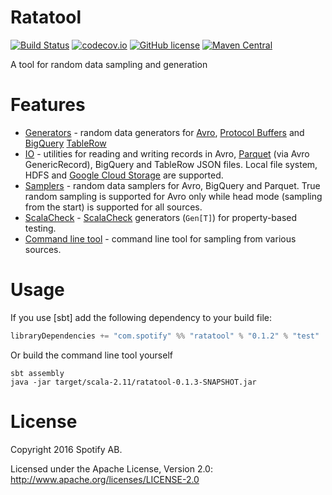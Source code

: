 Ratatool
========

[![Build Status](https://travis-ci.org/spotify/ratatool.svg?branch=master)](https://travis-ci.org/spotify/ratatool)
[![codecov.io](https://codecov.io/github/spotify/ratatool/coverage.svg?branch=master)](https://codecov.io/github/spotify/ratatool?branch=master)
[![GitHub license](https://img.shields.io/badge/Licence-Apache%202.0-blue.svg)](./LICENSE)
[![Maven Central](https://img.shields.io/maven-central/v/com.spotify/ratatool_2.11.svg)](https://maven-badges.herokuapp.com/maven-central/com.spotify/ratatool_2.11)

A tool for random data sampling and generation

# Features

- [Generators](./src/main/scala/com/spotify/ratatool/generators) - random data generators for [Avro](https://avro.apache.org/), [Protocol Buffers](https://developers.google.com/protocol-buffers/) and [BigQuery](https://cloud.google.com/bigquery/) [TableRow](https://developers.google.com/resources/api-libraries/documentation/bigquery/v2/java/latest/com/google/api/services/bigquery/model/TableRow.html)
- [IO](./src/main/scala/com/spotify/ratatool/io) - utilities for reading and writing records in Avro, [Parquet](http://parquet.apache.org/) (via Avro GenericRecord), BigQuery and TableRow JSON files. Local file system, HDFS and [Google Cloud Storage](https://cloud.google.com/storage/) are supported.
- [Samplers](./src/main/scala/com/spotify/ratatool/samplers) - random data samplers for Avro, BigQuery and Parquet. True random sampling is supported for Avro only while head mode (sampling from the start) is supported for all sources.
- [ScalaCheck](./src/main/scala/com/spotify/ratatool/scalacheck) - [ScalaCheck](http://scalacheck.org/) generators (`Gen[T]`) for property-based testing.
- [Command line tool](./src/main/scala/com/spotify/ratatool/tool) - command line tool for sampling from various sources.

# Usage

If you use [sbt] add the following dependency to your build file:
```scala
libraryDependencies += "com.spotify" %% "ratatool" % "0.1.2" % "test"
```

Or build the command line tool yourself

```
sbt assembly
java -jar target/scala-2.11/ratatool-0.1.3-SNAPSHOT.jar
```

# License

Copyright 2016 Spotify AB.

Licensed under the Apache License, Version 2.0: http://www.apache.org/licenses/LICENSE-2.0
